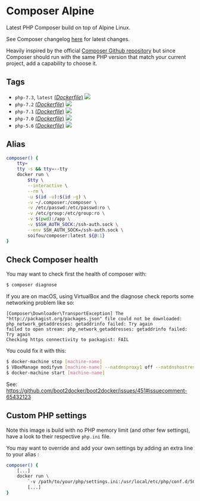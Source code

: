 # Composer Alpine

Latest PHP Composer build on top of Alpine Linux.

See Composer changelog [here](https://github.com/composer/composer/blob/master/CHANGELOG.md) for latest changes.

Heavily inspired by the official [Composer Github repository](https://github.com/composer/docker) but since Composer should run with the same PHP version that match your current project, add a capability to choose it.

## Tags

-   `php-7.3`, `latest` [(_Dockerfile_)](https://github.com/soifou/composer/tree/master/7.3/Dockerfile) [![](https://images.microbadger.com/badges/image/soifou/composer:php-7.3.svg)](http://microbadger.com/images/soifou/composer "Get your own image badge on microbadger.com")
-   `php-7.2` [(_Dockerfile_)](https://github.com/soifou/composer/tree/master/7.2/Dockerfile) [![](https://images.microbadger.com/badges/image/soifou/composer:php-7.2.svg)](http://microbadger.com/images/soifou/composer "Get your own image badge on microbadger.com")
-   `php-7.1` [(_Dockerfile_)](https://github.com/soifou/composer/tree/master/7.1/Dockerfile) [![](https://images.microbadger.com/badges/image/soifou/composer:php-7.1.svg)](http://microbadger.com/images/soifou/composer "Get your own image badge on microbadger.com")
-   `php-7.0` [(_Dockerfile_)](https://github.com/soifou/composer/tree/master/7.0/Dockerfile) [![](https://images.microbadger.com/badges/image/soifou/composer:php-7.0.svg)](http://microbadger.com/images/soifou/composer "Get your own image badge on microbadger.com")
-   `php-5.6` [(_Dockerfile_)](https://github.com/soifou/composer/tree/master/5.6/Dockerfile) [![](https://images.microbadger.com/badges/image/soifou/composer:php-5.6.svg)](http://microbadger.com/images/soifou/composer "Get your own image badge on microbadger.com")

## Alias

```sh
composer() {
    tty=
    tty -s && tty=--tty
    docker run \
        $tty \
        --interactive \
        --rm \
        -u $(id -u):$(id -g) \
        -v ~/.composer:/composer \
        -v /etc/passwd:/etc/passwd:ro \
        -v /etc/group:/etc/group:ro \
        -v $(pwd):/app \
        -v $SSH_AUTH_SOCK:/ssh-auth.sock \
        --env SSH_AUTH_SOCK=/ssh-auth.sock \
        soifou/composer:latest ${@:1}
}
```

## Check Composer health

You may want to check first the health of composer with:

```sh
$ composer diagnose
```

If you are on macOS, using VirtualBox and the diagnose check reports some networking problem like so:

```
[Composer\Downloader\TransportException] The "http://packagist.org/packages.json" file could not be downloaded: php_network_getaddresses: getaddrinfo failed: Try again
failed to open stream: php_network_getaddresses: getaddrinfo failed: Try again
Checking https connectivity to packagist: FAIL
```

You could fix it with this:

```sh
$ docker-machine stop [machine-name]
$ VBoxManage modifyvm [machine-name] --natdnsproxy1 off --natdnshostresolver1 off
$ docker-machine start [machine-name]
```

See: https://github.com/boot2docker/boot2docker/issues/451#issuecomment-65432123

## Custom PHP settings

Note this image is build with no PHP memory limit (and other few settings), have a look to their respective `php.ini` file.

You may want to override and add your own settings by adding an extra line to your alias :

```sh
composer() {
    [...]
    docker run \
        `-v /path/to/your/php/settings.ini:/usr/local/etc/php/conf.d/50-setting.ini`
        [...]
}
```
